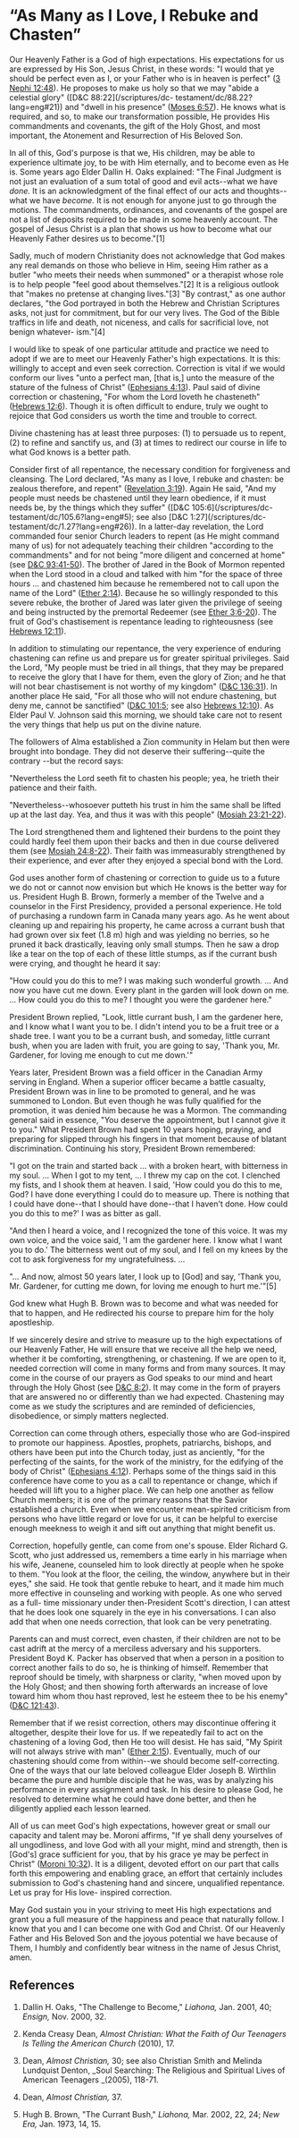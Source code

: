 # “As Many as I Love, I Rebuke and Chasten”

Our Heavenly Father is a God of high expectations. His expectations for us are
expressed by His Son, Jesus Christ, in these words: "I would that ye should be
perfect even as I, or your Father who is in heaven is perfect" ([3 Nephi
12:48](/scriptures/bofm/3-ne/12.48?lang=eng#47)). He proposes to make us holy
so that we may "abide a celestial glory" ([D&amp;C 88:22](/scriptures/dc-
testament/dc/88.22?lang=eng#21)) and "dwell in his presence" ([Moses
6:57](/scriptures/pgp/moses/6.57?lang=eng#56)). He knows what is required, and
so, to make our transformation possible, He provides His commandments and
covenants, the gift of the Holy Ghost, and most important, the Atonement and
Resurrection of His Beloved Son.

In all of this, God's purpose is that we, His children, may be able to
experience ultimate joy, to be with Him eternally, and to become even as He
is. Some years ago Elder Dallin H. Oaks explained: "The Final Judgment is not
just an evaluation of a sum total of good and evil acts--what we have _done._
It is an acknowledgment of the final effect of our acts and thoughts--what we
have _become._ It is not enough for anyone just to go through the motions. The
commandments, ordinances, and covenants of the gospel are not a list of
deposits required to be made in some heavenly account. The gospel of Jesus
Christ is a plan that shows us how to become what our Heavenly Father desires
us to become."[1]

Sadly, much of modern Christianity does not acknowledge that God makes any
real demands on those who believe in Him, seeing Him rather as a butler "who
meets their needs when summoned" or a therapist whose role is to help people
"feel good about themselves."[2] It is a religious outlook that "makes no
pretense at changing lives."[3] "By contrast," as one author declares, "the
God portrayed in both the Hebrew and Christian Scriptures asks, not just for
commitment, but for our very lives. The God of the Bible traffics in life and
death, not niceness, and calls for sacrificial love, not benign whatever-
ism."[4]

I would like to speak of one particular attitude and practice we need to adopt
if we are to meet our Heavenly Father's high expectations. It is this:
willingly to accept and even seek correction. Correction is vital if we would
conform our lives "unto a perfect man, [that is,] unto the measure of the
stature of the fulness of Christ" ([Ephesians
4:13](/scriptures/nt/eph/4.13?lang=eng#12)). Paul said of divine correction or
chastening, "For whom the Lord loveth he chasteneth" ([Hebrews
12:6](/scriptures/nt/heb/12.6?lang=eng#5)). Though it is often difficult to
endure, truly we ought to rejoice that God considers us worth the time and
trouble to correct.

Divine chastening has at least three purposes: (1) to persuade us to repent,
(2) to refine and sanctify us, and (3) at times to redirect our course in life
to what God knows is a better path.

Consider first of all repentance, the necessary condition for forgiveness and
cleansing. The Lord declared, "As many as I love, I rebuke and chasten: be
zealous therefore, and repent" ([Revelation
3:19](/scriptures/nt/rev/3.19?lang=eng#18)). Again He said, "And my people
must needs be chastened until they learn obedience, if it must needs be, by
the things which they suffer" ([D&amp;C 105:6](/scriptures/dc-
testament/dc/105.6?lang=eng#5); see also [D&amp;C 1:27](/scriptures/dc-
testament/dc/1.27?lang=eng#26)). In a latter-day revelation, the Lord
commanded four senior Church leaders to repent (as He might command many of
us) for not adequately teaching their children "according to the commandments"
and for not being "more diligent and concerned at home" (see [D&amp;C
93:41-50](/scriptures/dc-testament/dc/93.41-50?lang=eng#40)). The brother of
Jared in the Book of Mormon repented when the Lord stood in a cloud and talked
with him "for the space of three hours ... and chastened him because he
remembered not to call upon the name of the Lord" ([Ether
2:14](/scriptures/bofm/ether/2.14?lang=eng#13)). Because he so willingly
responded to this severe rebuke, the brother of Jared was later given the
privilege of seeing and being instructed by the premortal Redeemer (see [Ether
3:6-20](/scriptures/bofm/ether/3.6-20?lang=eng#5)). The fruit of God's
chastisement is repentance leading to righteousness (see [Hebrews
12:11](/scriptures/nt/heb/12.11?lang=eng#10)).

In addition to stimulating our repentance, the very experience of enduring
chastening can refine us and prepare us for greater spiritual privileges. Said
the Lord, "My people must be tried in all things, that they may be prepared to
receive the glory that I have for them, even the glory of Zion; and he that
will not bear chastisement is not worthy of my kingdom" ([D&amp;C
136:31](/scriptures/dc-testament/dc/136.31?lang=eng#30)). In another place He
said, "For all those who will not endure chastening, but deny me, cannot be
sanctified" ([D&amp;C 101:5](/scriptures/dc-testament/dc/101.5?lang=eng#4);
see also [Hebrews 12:10](/scriptures/nt/heb/12.10?lang=eng#9)). As Elder Paul
V. Johnson said this morning, we should take care not to resent the very
things that help us put on the divine nature.

The followers of Alma established a Zion community in Helam but then were
brought into bondage. They did not deserve their suffering--quite the contrary
--but the record says:

"Nevertheless the Lord seeth fit to chasten his people; yea, he trieth their
patience and their faith.

"Nevertheless--whosoever putteth his trust in him the same shall be lifted up
at the last day. Yea, and thus it was with this people" ([Mosiah
23:21-22](/scriptures/bofm/mosiah/23.21-22?lang=eng#20)).

The Lord strengthened them and lightened their burdens to the point they could
hardly feel them upon their backs and then in due course delivered them (see
[Mosiah 24:8-22](/scriptures/bofm/mosiah/24.8-22?lang=eng#7)). Their faith was
immeasurably strengthened by their experience, and ever after they enjoyed a
special bond with the Lord.

God uses another form of chastening or correction to guide us to a future we
do not or cannot now envision but which He knows is the better way for us.
President Hugh B. Brown, formerly a member of the Twelve and a counselor in
the First Presidency, provided a personal experience. He told of purchasing a
rundown farm in Canada many years ago. As he went about cleaning up and
repairing his property, he came across a currant bush that had grown over six
feet (1.8 m) high and was yielding no berries, so he pruned it back
drastically, leaving only small stumps. Then he saw a drop like a tear on the
top of each of these little stumps, as if the currant bush were crying, and
thought he heard it say:

"How could you do this to me? I was making such wonderful growth. ... And now
you have cut me down. Every plant in the garden will look down on me. ... How
could you do this to me? I thought you were the gardener here."

President Brown replied, "Look, little currant bush, I am the gardener here,
and I know what I want you to be. I didn't intend you to be a fruit tree or a
shade tree. I want you to be a currant bush, and someday, little currant bush,
when you are laden with fruit, you are going to say, 'Thank you, Mr. Gardener,
for loving me enough to cut me down.'"

Years later, President Brown was a field officer in the Canadian Army serving
in England. When a superior officer became a battle casualty, President Brown
was in line to be promoted to general, and he was summoned to London. But even
though he was fully qualified for the promotion, it was denied him because he
was a Mormon. The commanding general said in essence, "You deserve the
appointment, but I cannot give it to you." What President Brown had spent 10
years hoping, praying, and preparing for slipped through his fingers in that
moment because of blatant discrimination. Continuing his story, President
Brown remembered:

"I got on the train and started back ... with a broken heart, with bitterness in
my soul. ... When I got to my tent, ... I threw my cap on the cot. I clenched my
fists, and I shook them at heaven. I said, 'How could you do this to me, God?
I have done everything I could do to measure up. There is nothing that I could
have done--that I should have done--that I haven't done. How could you do this
to me?' I was as bitter as gall.

"And then I heard a voice, and I recognized the tone of this voice. It was my
own voice, and the voice said, 'I am the gardener here. I know what I want you
to do.' The bitterness went out of my soul, and I fell on my knees by the cot
to ask forgiveness for my ungratefulness. ...

"... And now, almost 50 years later, I look up to [God] and say, 'Thank you, Mr.
Gardener, for cutting me down, for loving me enough to hurt me.'"[5]

God knew what Hugh B. Brown was to become and what was needed for that to
happen, and He redirected his course to prepare him for the holy apostleship.

If we sincerely desire and strive to measure up to the high expectations of
our Heavenly Father, He will ensure that we receive all the help we need,
whether it be comforting, strengthening, or chastening. If we are open to it,
needed correction will come in many forms and from many sources. It may come
in the course of our prayers as God speaks to our mind and heart through the
Holy Ghost (see [D&amp;C 8:2](/scriptures/dc-testament/dc/8.2?lang=eng#1)). It
may come in the form of prayers that are answered no or differently than we
had expected. Chastening may come as we study the scriptures and are reminded
of deficiencies, disobedience, or simply matters neglected.

Correction can come through others, especially those who are God-inspired to
promote our happiness. Apostles, prophets, patriarchs, bishops, and others
have been put into the Church today, just as anciently, "for the perfecting of
the saints, for the work of the ministry, for the edifying of the body of
Christ" ([Ephesians 4:12](/scriptures/nt/eph/4.12?lang=eng#11)). Perhaps some
of the things said in this conference have come to you as a call to repentance
or change, which if heeded will lift you to a higher place. We can help one
another as fellow Church members; it is one of the primary reasons that the
Savior established a church. Even when we encounter mean-spirited criticism
from persons who have little regard or love for us, it can be helpful to
exercise enough meekness to weigh it and sift out anything that might benefit
us.

Correction, hopefully gentle, can come from one's spouse. Elder Richard G.
Scott, who just addressed us, remembers a time early in his marriage when his
wife, Jeanene, counseled him to look directly at people when he spoke to them.
"You look at the floor, the ceiling, the window, anywhere but in their eyes,"
she said. He took that gentle rebuke to heart, and it made him much more
effective in counseling and working with people. As one who served as a full-
time missionary under then-President Scott's direction, I can attest that he
does look one squarely in the eye in his conversations. I can also add that
when one needs correction, that look can be very penetrating.

Parents can and must correct, even chasten, if their children are not to be
cast adrift at the mercy of a merciless adversary and his supporters.
President Boyd K. Packer has observed that when a person in a position to
correct another fails to do so, he is thinking of himself. Remember that
reproof should be timely, with sharpness or clarity, "when moved upon by the
Holy Ghost; and then showing forth afterwards an increase of love toward him
whom thou hast reproved, lest he esteem thee to be his enemy" ([D&amp;C
121:43](/scriptures/dc-testament/dc/121.43?lang=eng#42)).

Remember that if we resist correction, others may discontinue offering it
altogether, despite their love for us. If we repeatedly fail to act on the
chastening of a loving God, then He too will desist. He has said, "My Spirit
will not always strive with man" ([Ether
2:15](/scriptures/bofm/ether/2.15?lang=eng#14)). Eventually, much of our
chastening should come from within--we should become self-correcting. One of
the ways that our late beloved colleague Elder Joseph B. Wirthlin became the
pure and humble disciple that he was, was by analyzing his performance in
every assignment and task. In his desire to please God, he resolved to
determine what he could have done better, and then he diligently applied each
lesson learned.

All of us can meet God's high expectations, however great or small our
capacity and talent may be. Moroni affirms, "If ye shall deny yourselves of
all ungodliness, and love God with all your might, mind and strength, then is
[God's] grace sufficient for you, that by his grace ye may be perfect in
Christ" ([Moroni 10:32](/scriptures/bofm/moro/10.32?lang=eng#31)). It is a
diligent, devoted effort on our part that calls forth this empowering and
enabling grace, an effort that certainly includes submission to God's
chastening hand and sincere, unqualified repentance. Let us pray for His love-
inspired correction.

May God sustain you in your striving to meet His high expectations and grant
you a full measure of the happiness and peace that naturally follow. I know
that you and I can become one with God and Christ. Of our Heavenly Father and
His Beloved Son and the joyous potential we have because of Them, I humbly and
confidently bear witness in the name of Jesus Christ, amen.

## References

  1. Dallin H. Oaks, "The Challenge to Become," _Liahona,_ Jan. 2001, 40; _Ensign,_ Nov. 2000, 32.

  2. Kenda Creasy Dean, _Almost Christian: What the Faith of Our Teenagers Is Telling the American Church_ (2010), 17.

  3. Dean, _Almost Christian,_ 30; see also Christian Smith and Melinda Lundquist Denton, _Soul Searching: The Religious and Spiritual Lives of American Teenagers _(2005), 118-71.

  4. Dean, _Almost Christian,_ 37.

  5. Hugh B. Brown, "The Currant Bush," _Liahona,_ Mar. 2002, 22, 24; _New Era,_ Jan. 1973, 14, 15.

